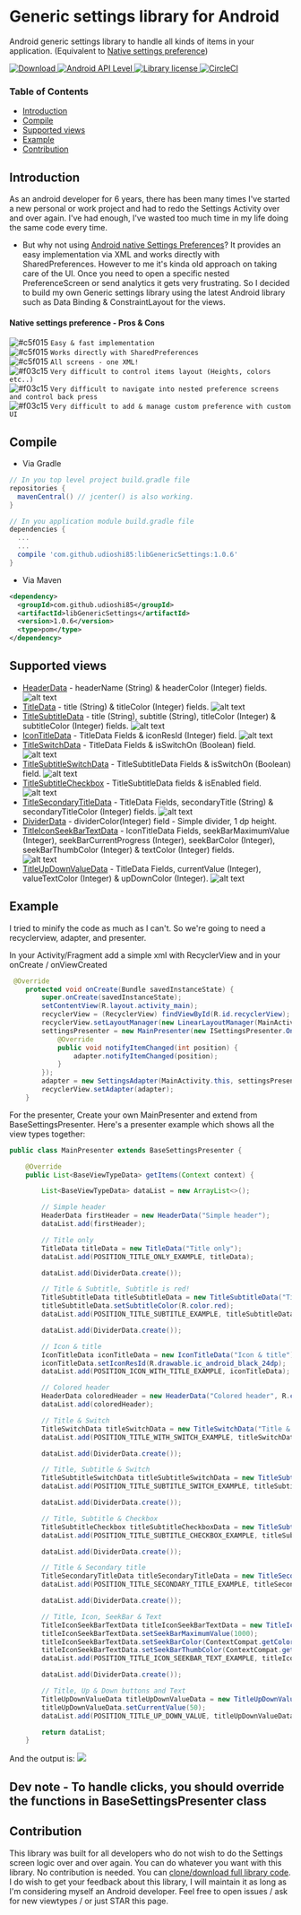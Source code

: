 # Generic settings library for Android

Android generic settings library to handle all kinds of items in your application. (Equivalent to [Native settings preference](https://developer.android.com/guide/topics/ui/settings.html))

[ ![Download](https://api.bintray.com/packages/udioshi85/maven/libGenericSettings/images/download.svg) ](https://bintray.com/udioshi85/maven/libGenericSettings/_latestVersion)
[ ![Android API Level](https://img.shields.io/badge/API-15%2B-blue.svg) ]()
[ ![Library license](https://img.shields.io/badge/License-Apache--2.0-blue.svg) ]()
[![CircleCI](https://circleci.com/gh/UdiOshi85/GenericSettings.svg?style=svg)](https://circleci.com/gh/UdiOshi85/GenericSettings)

### Table of Contents
- [Introduction](#introduction)
- [Compile](#compile)
- [Supported views](#supported-views)
- [Example](#example)
- [Contribution](#contribution)

## Introduction

As an android developer for 6 years, there has been many times I've started a new personal or work project and had to redo the Settings Activity over and over again.
I've had enough, I've wasted too much time in my life doing the same code every time.

* But why not using [Android native Settings Preferences](https://developer.android.com/guide/topics/ui/settings.html)?
It provides an easy implementation via XML and works directly with SharedPreferences. However to me it's kinda old approach on taking care of the UI. Once you need to open a specific nested PreferenceScreen or send analytics it gets very frustrating.
So I decided to build my own Generic settings library using the latest Android library such as Data Binding & ConstraintLayout for the views.

#### Native settings preference - Pros & Cons

![#c5f015](https://placehold.it/15/c5f015/000000?text=+) `Easy & fast implementation`  
![#c5f015](https://placehold.it/15/c5f015/000000?text=+) `Works directly with SharedPreferences`  
![#c5f015](https://placehold.it/15/c5f015/000000?text=+) `All screens - one XML!`  
![#f03c15](https://placehold.it/15/f03c15/000000?text=+) `Very difficult to control items layout (Heights, colors etc..)`  
![#f03c15](https://placehold.it/15/f03c15/000000?text=+) `Very difficult to navigate into nested preference screens and control back press`  
![#f03c15](https://placehold.it/15/f03c15/000000?text=+) `Very difficult to add & manage custom preference with custom UI`  


## Compile

* Via Gradle
```gradle
// In you top level project build.gradle file
repositories {
  mavenCentral() // jcenter() is also working.
}

// In you application module build.gradle file
dependencies {
  ...
  ...
  compile 'com.github.udioshi85:libGenericSettings:1.0.6'
}
````  

* Via Maven
````xml
<dependency>
  <groupId>com.github.udioshi85</groupId>
  <artifactId>libGenericSettings</artifactId>
  <version>1.0.6</version>
  <type>pom</type>
</dependency>
````

## Supported views
* [HeaderData](https://github.com/UdiOshi85/libGenericSettings/blob/master/src/main/java/com/oshi/libgenericsettings/data/HeaderData.java) -  headerName (String) & headerColor (Integer) fields.
![alt text](https://github.com/UdiOshi85/GenericSettings/blob/master/tut-pics/header-title.jpg "HeaderData example")  
* [TitleData](https://github.com/UdiOshi85/libGenericSettings/blob/master/src/main/java/com/oshi/libgenericsettings/data/TitleData.java) - title (String) & titleColor (Integer) fields.
![alt text](https://github.com/UdiOshi85/GenericSettings/blob/master/tut-pics/title.jpg "TitleData example")  
* [TitleSubtitleData](https://github.com/UdiOshi85/libGenericSettings/blob/master/src/main/java/com/oshi/libgenericsettings/data/TitleSubtitleData.java) - title (String), subtitle (String), titleColor (Integer) & subtitleColor (Integer) fields.
![alt text](https://github.com/UdiOshi85/GenericSettings/blob/master/tut-pics/title-subtitle-data.jpg "TitleSubtitleData example") 
* [IconTitleData](https://github.com/UdiOshi85/libGenericSettings/blob/master/src/main/java/com/oshi/libgenericsettings/data/IconTitleData.java) - TitleData Fields & iconResId (Integer) field.
![alt text](https://github.com/UdiOshi85/GenericSettings/blob/master/tut-pics/icon-title.jpg "IconTitleData example") 
* [TitleSwitchData](https://github.com/UdiOshi85/libGenericSettings/blob/master/src/main/java/com/oshi/libgenericsettings/data/TitleSwitchData.java) - TitleData Fields & isSwitchOn (Boolean) field.
![alt text](https://github.com/UdiOshi85/GenericSettings/blob/master/tut-pics/title-switch.jpg "TitleSwitchData example") 
* [TitleSubtitleSwitchData](https://github.com/UdiOshi85/libGenericSettings/blob/master/src/main/java/com/oshi/libgenericsettings/data/TitleSubtitleSwitchData.java) - TitleSubtitleData Fields & isSwitchOn (Boolean) field.
![alt text](https://github.com/UdiOshi85/GenericSettings/blob/master/tut-pics/title-subtitle-switch.jpg "TitleSubtitleSwitchData example") 
* [TitleSubtitleCheckbox](https://github.com/UdiOshi85/libGenericSettings/blob/master/src/main/java/com/oshi/libgenericsettings/data/TitleSubtitleCheckbox.java) - TitleSubtitleData fields & isEnabled field.  
![alt text](https://github.com/UdiOshi85/GenericSettings/blob/master/tut-pics/title-subtitle-checkbox.jpg "TitleSubtitleCheckbox example")
 * [TitleSecondaryTitleData](https://github.com/UdiOshi85/libGenericSettings/blob/master/src/main/java/com/oshi/libgenericsettings/data/TitleSecondaryTitleData.java) -  TitleData Fields, secondaryTitle (String) & secondaryTitleColor (Integer) fields.
 ![alt text]( https://github.com/UdiOshi85/GenericSettings/blob/master/tut-pics/title-secondary-title.jpg "TitleSecondaryTitleData example")
 * [DividerData](https://github.com/UdiOshi85/libGenericSettings/blob/master/src/main/java/com/oshi/libgenericsettings/data/DividerData.java) - dividerColor(Integer) field - Simple divider, 1 dp height.  
 * [TitleIconSeekBarTextData](https://github.com/UdiOshi85/libGenericSettings/blob/master/src/main/java/com/oshi/libgenericsettings/data/TitleIconSeekBarTextData.java) - IconTitleData Fields, seekBarMaximumValue (Integer), seekBarCurrentProgress (Integer), seekBarColor (Integer), seekBarThumbColor (Integer) & textColor (Integer) fields.  
![alt text]( https://github.com/UdiOshi85/GenericSettings/blob/master/tut-pics/title-icon-seekbar-text-data.jpg "TitleIconSeekBarTextData example")  
* [TitleUpDownValueData](https://github.com/UdiOshi85/libGenericSettings/blob/master/src/main/java/com/oshi/libgenericsettings/data/TitleUpDownValueData.java) - TitleData Fields, currentValue (Integer), valueTextColor (Integer) & upDownColor (Integer).
![alt text](https://github.com/UdiOshi85/GenericSettings/blob/master/tut-pics/title-up-down-value-data.jpg "TitleUpDownValueData example")  
 
 
 ## Example
 I tried to minify the code as much as I can't. So we're going to need a recyclerview, adapter, and presenter.

In your Activity/Fragment add a simple xml with RecyclerView and in your onCreate / onViewCreated
````java
 @Override
    protected void onCreate(Bundle savedInstanceState) {
        super.onCreate(savedInstanceState);
        setContentView(R.layout.activity_main);
        recyclerView = (RecyclerView) findViewById(R.id.recyclerView);
        recyclerView.setLayoutManager(new LinearLayoutManager(MainActivity.this));
        settingsPresenter = new MainPresenter(new ISettingsPresenter.OnSettingsChangedListener() {
            @Override
            public void notifyItemChanged(int position) {
                adapter.notifyItemChanged(position);
            }
        });
        adapter = new SettingsAdapter(MainActivity.this, settingsPresenter);
        recyclerView.setAdapter(adapter);
    }
````
For the presenter, Create your own MainPresenter and extend from BaseSettingsPresenter. Here's a presenter example which shows all the view types together:
````java
public class MainPresenter extends BaseSettingsPresenter {

    @Override
    public List<BaseViewTypeData> getItems(Context context) {

        List<BaseViewTypeData> dataList = new ArrayList<>();

        // Simple header
        HeaderData firstHeader = new HeaderData("Simple header");
        dataList.add(firstHeader);

        // Title only
        TitleData titleData = new TitleData("Title only");
        dataList.add(POSITION_TITLE_ONLY_EXAMPLE, titleData);

        dataList.add(DividerData.create());

        // Title & Subtitle, Subtitle is red!
        TitleSubtitleData titleSubtitleData = new TitleSubtitleData("Title & Subtitle", "Subtitle is red!");
        titleSubtitleData.setSubtitleColor(R.color.red);
        dataList.add(POSITION_TITLE_SUBTITLE_EXAMPLE, titleSubtitleData);

        dataList.add(DividerData.create());

        // Icon & title
        IconTitleData iconTitleData = new IconTitleData("Icon & title");
        iconTitleData.setIconResId(R.drawable.ic_android_black_24dp);
        dataList.add(POSITION_ICON_WITH_TITLE_EXAMPLE, iconTitleData);

        // Colored header
        HeaderData coloredHeader = new HeaderData("Colored header", R.color.red);
        dataList.add(coloredHeader);

        // Title & Switch
        TitleSwitchData titleSwitchData = new TitleSwitchData("Title & Switch", false);
        dataList.add(POSITION_TITLE_WITH_SWITCH_EXAMPLE, titleSwitchData);

        dataList.add(DividerData.create());

        // Title, Subtitle & Switch
        TitleSubtitleSwitchData titleSubtitleSwitchData = new TitleSubtitleSwitchData("Title, Subtitle & Switch", "Subtitle is here", false);
        dataList.add(POSITION_TITLE_SUBTITLE_SWITCH_EXAMPLE, titleSubtitleSwitchData);

        dataList.add(DividerData.create());

        // Title, Subtitle & Checkbox
        TitleSubtitleCheckbox titleSubtitleCheckboxData = new TitleSubtitleCheckbox("Title, Subtitle & Checkbox", "Subtitle is here", false);
        dataList.add(POSITION_TITLE_SUBTITLE_CHECKBOX_EXAMPLE, titleSubtitleCheckboxData);

        dataList.add(DividerData.create());

        // Title & Secondary title
        TitleSecondaryTitleData titleSecondaryTitleData = new TitleSecondaryTitleData("Title & Secondary title", "8");
        dataList.add(POSITION_TITLE_SECONDARY_TITLE_EXAMPLE, titleSecondaryTitleData);

        dataList.add(DividerData.create());

        // Title, Icon, SeekBar & Text
        TitleIconSeekBarTextData titleIconSeekBarTextData = new TitleIconSeekBarTextData(R.drawable.ic_android_black_24dp, "Title, Icon, SeekBar & Text");
        titleIconSeekBarTextData.setSeekBarMaximumValue(1000);
        titleIconSeekBarTextData.setSeekBarColor(ContextCompat.getColor(context, R.color.red));
        titleIconSeekBarTextData.setSeekBarThumbColor(ContextCompat.getColor(context, R.color.blue));
        dataList.add(POSITION_TITLE_ICON_SEEKBAR_TEXT_EXAMPLE, titleIconSeekBarTextData);

        dataList.add(DividerData.create());

        // Title, Up & Down buttons and Text
        TitleUpDownValueData titleUpDownValueData = new TitleUpDownValueData("Title, Up & Down buttons and Text");
        titleUpDownValueData.setCurrentValue(50);
        dataList.add(POSITION_TITLE_UP_DOWN_VALUE, titleUpDownValueData);

        return dataList;
    }
````

And the output is:
![](https://github.com/UdiOshi85/GenericSettings/blob/master/tut-pics/106.gif)

## Dev note - To handle clicks, you should override the functions in BaseSettingsPresenter class

## Contribution
This library was built for all developers who do not wish to do the Settings screen logic over and over again. You can do whatever you want with this library. No contribution is needed. You can [clone/download full library code](https://github.com/UdiOshi85/libGenericSettings).  
I do wish to get your feedback about this library, I will maintain it as long as I'm considering myself an Android developer. Feel free to open issues / ask for new viewtypes / or just STAR this page.
